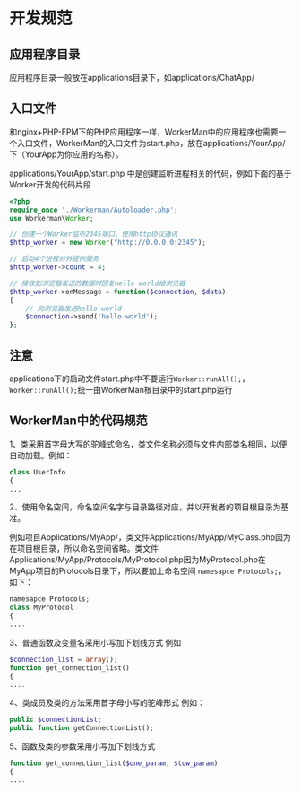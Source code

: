 # 开发规范

## 应用程序目录

应用程序目录一般放在applications目录下，如applications/ChatApp/

## 入口文件

和nginx+PHP-FPM下的PHP应用程序一样，WorkerMan中的应用程序也需要一个入口文件，WorkerMan的入口文件为start.php，放在applications/YourApp/下（YourApp为你应用的名称）。

applications/YourApp/start.php 中是创建监听进程相关的代码，例如下面的基于Worker开发的代码片段
```php
<?php
require_once './Workerman/Autoloader.php';
use Workerman\Worker;

// 创建一个Worker监听2345端口，使用http协议通讯
$http_worker = new Worker("http://0.0.0.0:2345");

// 启动4个进程对外提供服务
$http_worker->count = 4;

// 接收到浏览器发送的数据时回复hello world给浏览器
$http_worker->onMessage = function($connection, $data)
{
    // 向浏览器发送hello world
    $connection->send('hello world');
};

```

## 注意
applications下的启动文件start.php中不要运行```Worker::runAll();```，```Worker::runAll();```统一由WorkerMan根目录中的start.php运行

## WorkerMan中的代码规范

1、类采用首字母大写的驼峰式命名，类文件名称必须与文件内部类名相同，以便自动加载。例如：
```php
class UserInfo
{
...
```

2、使用命名空间，命名空间名字与目录路径对应，并以开发者的项目根目录为基准。

例如项目Applications/MyApp/，类文件Applications/MyApp/MyClass.php因为在项目根目录，所以命名空间省略。类文件Applications/MyApp/Protocols/MyProtocol.php因为MyProtocol.php在MyApp项目的Protocols目录下，所以要加上命名空间 ```namesapce Protocols;```，如下：
```php
namesapce Protocols;
class MyProtocol
{
....
```

3、普通函数及变量名采用小写加下划线方式 例如
```php
$connection_list = array();
function get_connection_list()
{
....
```

4、类成员及类的方法采用首字母小写的驼峰形式 例如：
```php
public $connectionList;
public function getConnectionList();
```

5、函数及类的参数采用小写加下划线方式
```php
function get_connection_list($one_param, $tow_param)
{
....

```







